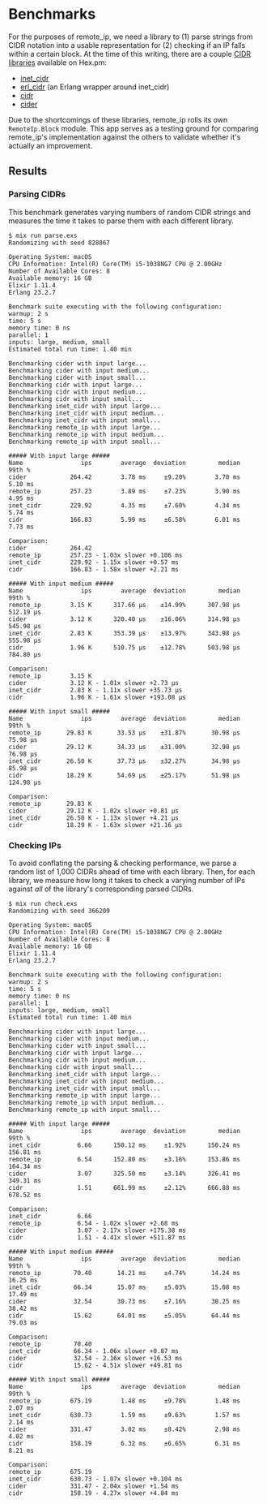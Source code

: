 # Benchmarks

For the purposes of remote\_ip, we need a library to (1) parse strings from CIDR notation into a usable representation for (2) checking if an IP falls within a certain block. At the time of this writing, there are a couple [CIDR libraries](https://hex.pm/packages?search=cidr) available on Hex.pm:

* [inet\_cidr](https://hex.pm/packages/inet_cidr)
* [erl\_cidr](https://hex.pm/packages/erl_cidr) (an Erlang wrapper around inet\_cidr)
* [cidr](https://hex.pm/packages/cidr)
* [cider](https://hex.pm/packages/cider)

Due to the shortcomings of these libraries, remote\_ip rolls its own `RemoteIp.Block` module. This app serves as a testing ground for comparing remote\_ip's implementation against the others to validate whether it's actually an improvement.

## Results

### Parsing CIDRs

This benchmark generates varying numbers of random CIDR strings and measures the time it takes to parse them with each different library.

```console
$ mix run parse.exs
Randomizing with seed 828867

Operating System: macOS
CPU Information: Intel(R) Core(TM) i5-1038NG7 CPU @ 2.00GHz
Number of Available Cores: 8
Available memory: 16 GB
Elixir 1.11.4
Erlang 23.2.7

Benchmark suite executing with the following configuration:
warmup: 2 s
time: 5 s
memory time: 0 ns
parallel: 1
inputs: large, medium, small
Estimated total run time: 1.40 min

Benchmarking cider with input large...
Benchmarking cider with input medium...
Benchmarking cider with input small...
Benchmarking cidr with input large...
Benchmarking cidr with input medium...
Benchmarking cidr with input small...
Benchmarking inet_cidr with input large...
Benchmarking inet_cidr with input medium...
Benchmarking inet_cidr with input small...
Benchmarking remote_ip with input large...
Benchmarking remote_ip with input medium...
Benchmarking remote_ip with input small...

##### With input large #####
Name                ips        average  deviation         median         99th %
cider            264.42        3.78 ms     ±9.20%        3.70 ms        5.10 ms
remote_ip        257.23        3.89 ms     ±7.23%        3.90 ms        4.95 ms
inet_cidr        229.92        4.35 ms     ±7.60%        4.34 ms        5.74 ms
cidr             166.83        5.99 ms     ±6.58%        6.01 ms        7.73 ms

Comparison: 
cider            264.42
remote_ip        257.23 - 1.03x slower +0.106 ms
inet_cidr        229.92 - 1.15x slower +0.57 ms
cidr             166.83 - 1.58x slower +2.21 ms

##### With input medium #####
Name                ips        average  deviation         median         99th %
remote_ip        3.15 K      317.66 μs    ±14.99%      307.98 μs      512.19 μs
cider            3.12 K      320.40 μs    ±16.06%      314.98 μs      545.98 μs
inet_cidr        2.83 K      353.39 μs    ±13.97%      343.98 μs      555.98 μs
cidr             1.96 K      510.75 μs    ±12.78%      503.98 μs      784.80 μs

Comparison: 
remote_ip        3.15 K
cider            3.12 K - 1.01x slower +2.73 μs
inet_cidr        2.83 K - 1.11x slower +35.73 μs
cidr             1.96 K - 1.61x slower +193.08 μs

##### With input small #####
Name                ips        average  deviation         median         99th %
remote_ip       29.83 K       33.53 μs    ±31.87%       30.98 μs       75.98 μs
cider           29.12 K       34.33 μs    ±31.00%       32.98 μs       76.98 μs
inet_cidr       26.50 K       37.73 μs    ±32.27%       34.98 μs       85.98 μs
cidr            18.29 K       54.69 μs    ±25.17%       51.98 μs      124.98 μs

Comparison: 
remote_ip       29.83 K
cider           29.12 K - 1.02x slower +0.81 μs
inet_cidr       26.50 K - 1.13x slower +4.21 μs
cidr            18.29 K - 1.63x slower +21.16 μs
```

### Checking IPs

To avoid conflating the parsing & checking performance, we parse a random list of 1,000 CIDRs ahead of time with each library. Then, for each library, we measure how long it takes to check a varying number of IPs against *all* of the library's corresponding parsed CIDRs.

```console
$ mix run check.exs
Randomizing with seed 366209

Operating System: macOS
CPU Information: Intel(R) Core(TM) i5-1038NG7 CPU @ 2.00GHz
Number of Available Cores: 8
Available memory: 16 GB
Elixir 1.11.4
Erlang 23.2.7

Benchmark suite executing with the following configuration:
warmup: 2 s
time: 5 s
memory time: 0 ns
parallel: 1
inputs: large, medium, small
Estimated total run time: 1.40 min

Benchmarking cider with input large...
Benchmarking cider with input medium...
Benchmarking cider with input small...
Benchmarking cidr with input large...
Benchmarking cidr with input medium...
Benchmarking cidr with input small...
Benchmarking inet_cidr with input large...
Benchmarking inet_cidr with input medium...
Benchmarking inet_cidr with input small...
Benchmarking remote_ip with input large...
Benchmarking remote_ip with input medium...
Benchmarking remote_ip with input small...

##### With input large #####
Name                ips        average  deviation         median         99th %
inet_cidr          6.66      150.12 ms     ±1.92%      150.24 ms      156.81 ms
remote_ip          6.54      152.80 ms     ±3.16%      153.86 ms      164.34 ms
cider              3.07      325.50 ms     ±3.14%      326.41 ms      349.31 ms
cidr               1.51      661.99 ms     ±2.12%      666.88 ms      678.52 ms

Comparison: 
inet_cidr          6.66
remote_ip          6.54 - 1.02x slower +2.68 ms
cider              3.07 - 2.17x slower +175.38 ms
cidr               1.51 - 4.41x slower +511.87 ms

##### With input medium #####
Name                ips        average  deviation         median         99th %
remote_ip         70.40       14.21 ms     ±4.74%       14.24 ms       16.25 ms
inet_cidr         66.34       15.07 ms     ±5.03%       15.08 ms       17.49 ms
cider             32.54       30.73 ms     ±7.16%       30.25 ms       38.42 ms
cidr              15.62       64.01 ms     ±5.05%       64.44 ms       79.03 ms

Comparison: 
remote_ip         70.40
inet_cidr         66.34 - 1.06x slower +0.87 ms
cider             32.54 - 2.16x slower +16.53 ms
cidr              15.62 - 4.51x slower +49.81 ms

##### With input small #####
Name                ips        average  deviation         median         99th %
remote_ip        675.19        1.48 ms     ±9.78%        1.48 ms        2.07 ms
inet_cidr        630.73        1.59 ms     ±9.63%        1.57 ms        2.14 ms
cider            331.47        3.02 ms     ±8.42%        2.98 ms        4.02 ms
cidr             158.19        6.32 ms     ±6.65%        6.31 ms        8.21 ms

Comparison: 
remote_ip        675.19
inet_cidr        630.73 - 1.07x slower +0.104 ms
cider            331.47 - 2.04x slower +1.54 ms
cidr             158.19 - 4.27x slower +4.84 ms
```
